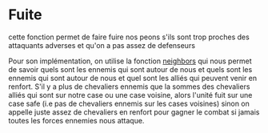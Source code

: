 # Fuite

cette fonction permet de faire fuire nos peons s'ils sont trop proches des attaquants adverses et qu'on a pas assez de defenseurs

Pour son implémentation, on utilise la fonction [neighbors](../annexes/neighbors.md) qui nous permet de savoir quels sont les ennemis qui sont autour de nous et quels sont les ennemis qui sont autour de nous et quel sont les alliés qui peuvent venir en renfort.
S'il y a plus de chevaliers ennemis que la sommes des chevaliers alliés qui sont sur notre case ou une case voisine, alors l'unité fuit sur une case safe (i.e pas de chevaliers ennemis sur les cases voisines) sinon on appelle juste assez de chevaliers en renfort pour gagner le combat si jamais toutes les forces ennemies nous attaque.

